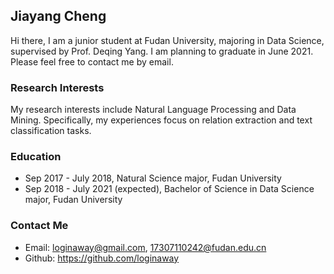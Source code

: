 ## Jiayang Cheng

Hi there, I am a junior student at Fudan University, majoring in Data Science, supervised by Prof. Deqing Yang. I am planning to graduate in June 2021. Please feel free to contact me by email.

### Research Interests

My research interests include Natural Language Processing and Data Mining. Specifically, my experiences focus on relation extraction and text classification tasks.

### Education

- Sep 2017 - July 2018, Natural Science major, Fudan University
- Sep 2018 - July 2021 (expected), Bachelor of Science in Data Science major, Fudan University

### Contact Me

- Email: loginaway@gmail.com, 17307110242@fudan.edu.cn
- Github: https://github.com/loginaway


